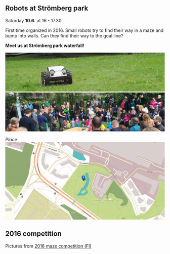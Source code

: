 ## Robots at Strömberg park

Saturday **10.6.** at 16 - 17.30

First time organized in 2016. Small robots try to find their way in a maze and bump into walls. Can they find their way to the goal line?

**Meet us at Strömberg park waterfall!**

![](media/photos/2016_001.jpg?raw=true "Peltihirmu")
![](media/photos/2016_002.jpg?raw=true "Kisa 2016")

*Place*
![](media/images/kartta_puistoon.jpg?raw=true "Next to waterfalls")

## 2016 competition

Pictures from [2016 maze competition (FI)](2016.html)
